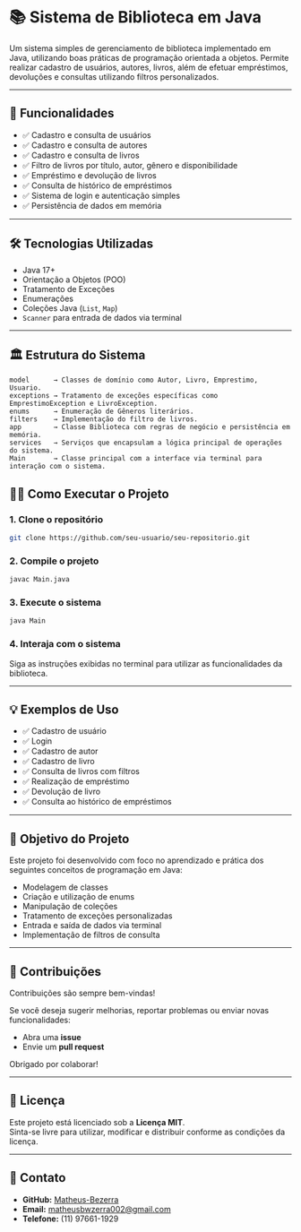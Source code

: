 # 📚 Sistema de Biblioteca em Java

Um sistema simples de gerenciamento de biblioteca implementado em Java, utilizando boas práticas de programação orientada a objetos. Permite realizar cadastro de usuários, autores, livros, além de efetuar empréstimos, devoluções e consultas utilizando filtros personalizados.

---

## 🚀 Funcionalidades

- ✅ Cadastro e consulta de usuários  
- ✅ Cadastro e consulta de autores  
- ✅ Cadastro e consulta de livros  
- ✅ Filtro de livros por título, autor, gênero e disponibilidade  
- ✅ Empréstimo e devolução de livros  
- ✅ Consulta de histórico de empréstimos  
- ✅ Sistema de login e autenticação simples  
- ✅ Persistência de dados em memória  

---

## 🛠️ Tecnologias Utilizadas

- Java 17+
- Orientação a Objetos (POO)
- Tratamento de Exceções
- Enumerações
- Coleções Java (`List`, `Map`)
- `Scanner` para entrada de dados via terminal

---

## 🏛️ Estrutura do Sistema

```plaintext
model      → Classes de domínio como Autor, Livro, Emprestimo, Usuario.
exceptions → Tratamento de exceções específicas como EmprestimoException e LivroException.
enums      → Enumeração de Gêneros literários.
filters    → Implementação do filtro de livros.
app        → Classe Biblioteca com regras de negócio e persistência em memória.
services   → Serviços que encapsulam a lógica principal de operações do sistema.
Main       → Classe principal com a interface via terminal para interação com o sistema.
```

## 🏃‍♂️ Como Executar o Projeto

### 1. Clone o repositório

```bash
git clone https://github.com/seu-usuario/seu-repositorio.git
```

### 2. Compile o projeto

```bash
javac Main.java
```
### 3. Execute o sistema

```bash
java Main
```

### 4. Interaja com o sistema
Siga as instruções exibidas no terminal para utilizar as funcionalidades da biblioteca.

---

## 💡 Exemplos de Uso

- ✅ Cadastro de usuário
- ✅ Login
- ✅ Cadastro de autor
- ✅ Cadastro de livro
- ✅ Consulta de livros com filtros
- ✅ Realização de empréstimo
- ✅ Devolução de livro
- ✅ Consulta ao histórico de empréstimos

---

## 🎯 Objetivo do Projeto

Este projeto foi desenvolvido com foco no aprendizado e prática dos seguintes conceitos de programação em Java:

- Modelagem de classes
- Criação e utilização de enums
- Manipulação de coleções
- Tratamento de exceções personalizadas
- Entrada e saída de dados via terminal
- Implementação de filtros de consulta

---

## 🤝 Contribuições

Contribuições são sempre bem-vindas!

Se você deseja sugerir melhorias, reportar problemas ou enviar novas funcionalidades:

- Abra uma **issue**
- Envie um **pull request**

Obrigado por colaborar!

---

## 📝 Licença

Este projeto está licenciado sob a **Licença MIT**.  
Sinta-se livre para utilizar, modificar e distribuir conforme as condições da licença.

---

## 📩 Contato

- **GitHub:** [Matheus-Bezerra](https://github.com/Matheus-Bezerra)  
- **Email:** matheusbwzerra002@gmail.com
- **Telefone:** (11) 97661-1929
